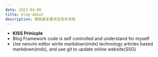 ```yaml
---
date: 2023-04-08
title: blog-about
description: 博客基本要求及发布流程
---
```


- **KISS Prinicple**
- Blog Framework code is self controlled and understand for myself
- Use neovim editor wirite markdown(mdx) technology articles based markdown(mdx), and use git to update online website(SSG)
